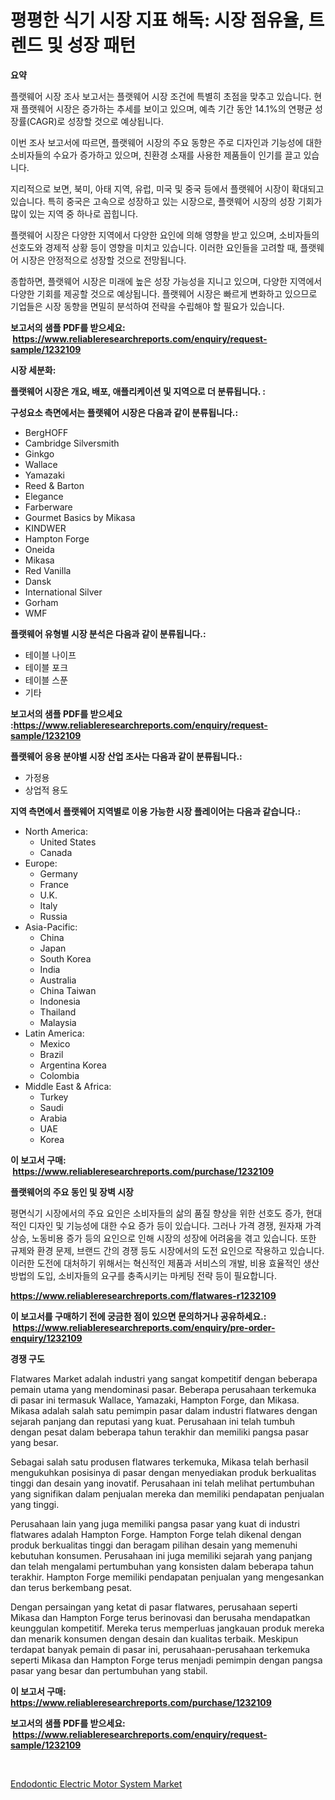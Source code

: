 <p><h1>평평한 식기 시장 지표 해독: 시장 점유율, 트렌드 및 성장 패턴</h1></p><p><strong>요약</strong></p>
<p><p>플랫웨어 시장 조사 보고서는 플랫웨어 시장 조건에 특별히 초점을 맞추고 있습니다. 현재 플랫웨어 시장은 증가하는 추세를 보이고 있으며, 예측 기간 동안 14.1%의 연평균 성장률(CAGR)로 성장할 것으로 예상됩니다.</p><p>이번 조사 보고서에 따르면, 플랫웨어 시장의 주요 동향은 주로 디자인과 기능성에 대한 소비자들의 수요가 증가하고 있으며, 친환경 소재를 사용한 제품들이 인기를 끌고 있습니다.</p><p>지리적으로 보면, 북미, 아태 지역, 유럽, 미국 및 중국 등에서 플랫웨어 시장이 확대되고 있습니다. 특히 중국은 고속으로 성장하고 있는 시장으로, 플랫웨어 시장의 성장 기회가 많이 있는 지역 중 하나로 꼽힙니다.</p><p>플랫웨어 시장은 다양한 지역에서 다양한 요인에 의해 영향을 받고 있으며, 소비자들의 선호도와 경제적 상황 등이 영향을 미치고 있습니다. 이러한 요인들을 고려할 때, 플랫웨어 시장은 안정적으로 성장할 것으로 전망됩니다.</p><p>종합하면, 플랫웨어 시장은 미래에 높은 성장 가능성을 지니고 있으며, 다양한 지역에서 다양한 기회를 제공할 것으로 예상됩니다. 플랫웨어 시장은 빠르게 변화하고 있으므로 기업들은 시장 동향을 면밀히 분석하여 전략을 수립해야 할 필요가 있습니다.</p></p>
<p><strong>보고서의 샘플 PDF를 받으세요: &nbsp;<a href="https://www.reliableresearchreports.com/enquiry/request-sample/1232109">https://www.reliableresearchreports.com/enquiry/request-sample/1232109</a></strong></p>
<p><strong>시장 세분화:</strong></p>
<p><strong> 플랫웨어 시장은 개요, 배포, 애플리케이션 및 지역으로 더 분류됩니다. :</strong></p>
<p><strong>구성요소 측면에서는 플랫웨어 시장은 다음과 같이 분류됩니다.:</strong></p>
<p><ul><li>BergHOFF</li><li>Cambridge Silversmith</li><li>Ginkgo</li><li>Wallace</li><li>Yamazaki</li><li>Reed & Barton</li><li>Elegance</li><li>Farberware</li><li>Gourmet Basics by Mikasa</li><li>KINDWER</li><li>Hampton Forge</li><li>Oneida</li><li>Mikasa</li><li>Red Vanilla</li><li>Dansk</li><li>International Silver</li><li>Gorham</li><li>WMF</li></ul></p>
<p><strong> 플랫웨어 유형별 시장 분석은 다음과 같이 분류됩니다.:</strong></p>
<p><ul><li>테이블 나이프</li><li>테이블 포크</li><li>테이블 스푼</li><li>기타</li></ul></p>
<p><strong>보고서의 샘플 PDF를 받으세요 :<a href="https://www.reliableresearchreports.com/enquiry/request-sample/1232109">https://www.reliableresearchreports.com/enquiry/request-sample/1232109</a></strong></p>
<p><strong> 플랫웨어 응용 분야별 시장 산업 조사는 다음과 같이 분류됩니다.:</strong></p>
<p><ul><li>가정용</li><li>상업적 용도</li></ul></p>
<p><strong>지역 측면에서 플랫웨어 지역별로 이용 가능한 시장 플레이어는 다음과 같습니다.:</strong></p>
<p><ul>
    <li>
        North America:
        <ul>
            <li>United States</li>
            <li>Canada</li>
        </ul>
    </li>
    <li>
        Europe:
        <ul>
            <li>Germany</li>
            <li>France</li>
            <li>U.K.</li>
            <li>Italy</li>
            <li>Russia</li>
        </ul>
    </li>
    <li>
        Asia-Pacific:
        <ul>
            <li>China</li>
            <li>Japan</li>
            <li>South Korea</li>
            <li>India</li>
            <li>Australia</li>
            <li>China Taiwan</li>
            <li>Indonesia</li>
            <li>Thailand</li>
            <li>Malaysia</li>
        </ul>
    </li>
    <li>
        Latin America:
        <ul>
            <li>Mexico</li>
            <li>Brazil</li>
            <li>Argentina Korea</li>
            <li>Colombia</li>
        </ul>
    </li>
    <li>
        Middle East & Africa:
        <ul>
            <li>Turkey</li>
            <li>Saudi</li>
            <li>Arabia</li>
            <li>UAE</li>
            <li>Korea</li>
        </ul>
    </li>
    </ul></p>
<p><strong>이 보고서 구매: &nbsp;<a href="https://www.reliableresearchreports.com/purchase/1232109">https://www.reliableresearchreports.com/purchase/1232109</a></strong></p>
<p><strong>플랫웨어의 주요 동인 및 장벽 시장</strong></p>
<p><p>평면식기 시장에서의 주요 요인은 소비자들의 삶의 품질 향상을 위한 선호도 증가, 현대적인 디자인 및 기능성에 대한 수요 증가 등이 있습니다. 그러나 가격 경쟁, 원자재 가격 상승, 노동비용 증가 등의 요인으로 인해 시장의 성장에 어려움을 겪고 있습니다. 또한 규제와 환경 문제, 브랜드 간의 경쟁 등도 시장에서의 도전 요인으로 작용하고 있습니다. 이러한 도전에 대처하기 위해서는 혁신적인 제품과 서비스의 개발, 비용 효율적인 생산 방법의 도입, 소비자들의 요구를 충족시키는 마케팅 전략 등이 필요합니다.</p></p>
<p><strong><a href="https://www.reliableresearchreports.com/flatwares-r1232109">https://www.reliableresearchreports.com/flatwares-r1232109</a></strong></p>
<p><strong>이 보고서를 구매하기 전에 궁금한 점이 있으면 문의하거나 공유하세요.: &nbsp;<a href="https://www.reliableresearchreports.com/enquiry/pre-order-enquiry/1232109">https://www.reliableresearchreports.com/enquiry/pre-order-enquiry/1232109</a></strong></p>
<p><strong>경쟁 구도</strong></p>
<p><p>Flatwares Market adalah industri yang sangat kompetitif dengan beberapa pemain utama yang mendominasi pasar. Beberapa perusahaan terkemuka di pasar ini termasuk Wallace, Yamazaki, Hampton Forge, dan Mikasa. Mikasa adalah salah satu pemimpin pasar dalam industri flatwares dengan sejarah panjang dan reputasi yang kuat. Perusahaan ini telah tumbuh dengan pesat dalam beberapa tahun terakhir dan memiliki pangsa pasar yang besar.</p><p>Sebagai salah satu produsen flatwares terkemuka, Mikasa telah berhasil mengukuhkan posisinya di pasar dengan menyediakan produk berkualitas tinggi dan desain yang inovatif. Perusahaan ini telah melihat pertumbuhan yang signifikan dalam penjualan mereka dan memiliki pendapatan penjualan yang tinggi.</p><p>Perusahaan lain yang juga memiliki pangsa pasar yang kuat di industri flatwares adalah Hampton Forge. Hampton Forge telah dikenal dengan produk berkualitas tinggi dan beragam pilihan desain yang memenuhi kebutuhan konsumen. Perusahaan ini juga memiliki sejarah yang panjang dan telah mengalami pertumbuhan yang konsisten dalam beberapa tahun terakhir. Hampton Forge memiliki pendapatan penjualan yang mengesankan dan terus berkembang pesat.</p><p>Dengan persaingan yang ketat di pasar flatwares, perusahaan seperti Mikasa dan Hampton Forge terus berinovasi dan berusaha mendapatkan keunggulan kompetitif. Mereka terus memperluas jangkauan produk mereka dan menarik konsumen dengan desain dan kualitas terbaik. Meskipun terdapat banyak pemain di pasar ini, perusahaan-perusahaan terkemuka seperti Mikasa dan Hampton Forge terus menjadi pemimpin dengan pangsa pasar yang besar dan pertumbuhan yang stabil.</p></p>
<p><strong>이 보고서 구매: &nbsp; <a href="https://www.reliableresearchreports.com/purchase/1232109">https://www.reliableresearchreports.com/purchase/1232109</a></strong></p>
<p><strong>보고서의 샘플 PDF를 받으세요: &nbsp;<a href="https://www.reliableresearchreports.com/enquiry/request-sample/1232109">https://www.reliableresearchreports.com/enquiry/request-sample/1232109</a></strong><strong></strong></p>
<p>&nbsp;</p>
<p><p><a href="https://github.com/PeterParrish5/Market-Research-Report-List-4/blob/main/endodontic-electric-motor-system-market.md">Endodontic Electric Motor System Market</a></p></p>